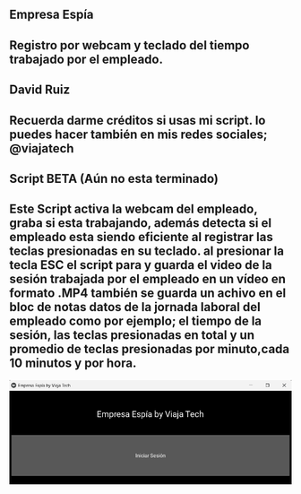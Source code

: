 Empresa Espía
---------
Registro por webcam y teclado del tiempo trabajado por el empleado.
---------
David Ruiz
---------
Recuerda darme créditos si usas mi script. lo puedes hacer también en mis redes sociales; @viajatech
---------
Script BETA (Aún no esta terminado)
---------
Este Script activa la webcam del empleado, graba si esta trabajando, además detecta si el empleado esta siendo eficiente al registrar las teclas presionadas en su teclado. al presionar la tecla ESC el script para y guarda el video de la sesión trabajada por el empleado en un vídeo en formato .MP4 también se guarda un achivo en el bloc de notas datos de la jornada laboral del empleado como por ejemplo; el tiempo de la sesión,
las teclas presionadas en total y un promedio de teclas presionadas por minuto,cada 10 minutos y por hora. 
---------
![](https://github.com/viajatech/EmpresaEspia/blob/main/empresa%20espia%20.png)
